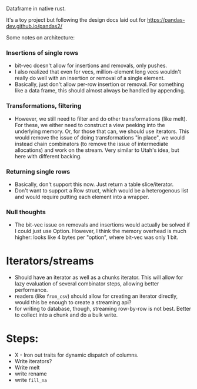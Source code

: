 Dataframe in native rust.

It's a toy project but following the design docs laid out for
https://pandas-dev.github.io/pandas2/

Some notes on architecture:

### Insertions of single rows
- bit-vec doesn't allow for insertions and removals, only pushes.
- I also realized that even for vecs, million-element long vecs wouldn't
  really do well with an insertion or removal of a single element.
- Basically, just don't allow per-row insertion or removal. For something like
  a data frame, this should almost always be handled by appending.

### Transformations, filtering
- However, we still need to filter and do other transformations (like melt).
  For these, we either need to construct a view peeking into the underlying
  memory. Or, for those that can, we should use iterators. This would remove
  the issue of doing transformations "in place", we would instead chain
  combinators (to remove the issue of intermediate allocations) and work
  on the stream. Very similar to Utah's idea, but here with different backing.

### Returning single rows
- Basically, don't support this now. Just return a table slice/iterator.
- Don't want to support a Row struct, which would be a heterogenous list and
  would require putting each element into a wrapper.

### Null thoughts
- The bit-vec issue on removals and insertions would actually be solved if
  I could just use Option<T>. However, I think the memory overhead is much
  higher: looks like 4 bytes per "option", where bit-vec was only 1 bit.

# Iterators/streams
- Should have an iterator as well as a chunks iterator. This will allow for lazy
  evaluation of several combinator steps, allowing better performance.
- readers (like `from_csv`) should allow for creating an iterator directly, would
  this be enough to create a streaming api?
- for writing to database, though, streaming row-by-row is not best. Better to collect
  into a chunk and do a bulk write.

# Steps:

- X - Iron out traits for dynamic dispatch of columns.
- Write iterators?
- Write melt
- write rename
- write `fill_na`
